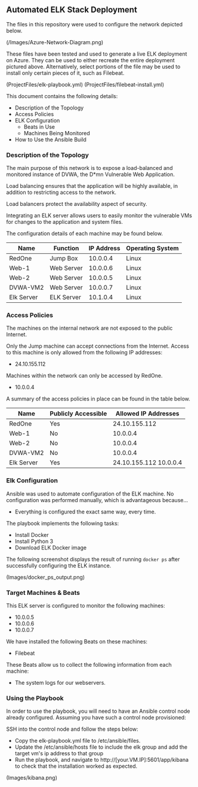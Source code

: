 ## Automated ELK Stack Deployment

The files in this repository were used to configure the network depicted below.

(/Images/Azure-Network-Diagram.png)

These files have been tested and used to generate a live ELK deployment on Azure. They can be used to either recreate the entire deployment pictured above. Alternatively, select portions of the  file may be used to install only certain pieces of it, such as Filebeat.

  (ProjectFiles/elk-playbook.yml)
  (ProjectFiles/filebeat-install.yml)

This document contains the following details:
- Description of the Topology
- Access Policies
- ELK Configuration
  - Beats in Use
  - Machines Being Monitored
- How to Use the Ansible Build


### Description of the Topology

The main purpose of this network is to expose a load-balanced and monitored instance of DVWA, the D*mn Vulnerable Web Application.

Load balancing ensures that the application will be highly available, in addition to restricting access to the network.

Load balancers protect the availability aspect of security.

Integrating an ELK server allows users to easily monitor the vulnerable VMs for changes to the application and system files.

The configuration details of each machine may be found below.


| Name       | Function   | IP Address | Operating System |
|------------|------------|------------|------------------|
| RedOne     | Jump Box   | 10.0.0.4   | Linux            |
| Web-1      | Web Server | 10.0.0.6   | Linux            |
| Web-2      | Web Server | 10.0.0.5   | Linux            |
| DVWA-VM2   | Web Server | 10.0.0.7   | Linux            |
| Elk Server | ELK Server | 10.1.0.4   | Linux            |

### Access Policies

The machines on the internal network are not exposed to the public Internet. 

Only the Jump machine can accept connections from the Internet. Access to this machine is only allowed from the following IP addresses:
- 24.10.155.112

Machines within the network can only be accessed by RedOne.
- 10.0.0.4

A summary of the access policies in place can be found in the table below.

| Name       | Publicly Accessible | Allowed IP Addresses    |
|------------|---------------------|-------------------------|
| RedOne     | Yes                 | 24.10.155.112           |
| Web-1      | No                  | 10.0.0.4                |
| Web-2      | No                  | 10.0.0.4                |
| DVWA-VM2   | No                  | 10.0.0.4                |
| Elk Server | Yes                 | 24.10.155.112 10.0.0.4  |

### Elk Configuration

Ansible was used to automate configuration of the ELK machine. No configuration was performed manually, which is advantageous because...

- Everything is configured the exact same way, every time.

The playbook implements the following tasks:

- Install Docker
- Install Python 3
- Download ELK Docker image

The following screenshot displays the result of running `docker ps` after successfully configuring the ELK instance.

(Images/docker_ps_output.png)

### Target Machines & Beats
This ELK server is configured to monitor the following machines:

- 10.0.0.5
- 10.0.0.6
- 10.0.0.7

We have installed the following Beats on these machines:

- Filebeat

These Beats allow us to collect the following information from each machine:
- The system logs for our webservers.


### Using the Playbook
In order to use the playbook, you will need to have an Ansible control node already configured. Assuming you have such a control node provisioned: 

SSH into the control node and follow the steps below:
- Copy the elk-playbook.yml file to /etc/ansible/files.
- Update the /etc/ansible/hosts file to include the elk group and add the target vm's ip address to that group
- Run the playbook, and navigate to http://[your.VM.IP]:5601/app/kibana to check that the installation worked as expected.


(Images/kibana.png)
